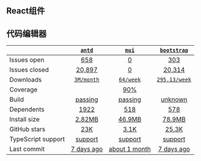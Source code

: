 ## React组件
## 代码编辑器
|   | [`antd`][b0] | [`mui`][r0] | [`bootstrap`][n0] |
|---|:---:|:---:|:----:|
| Issues open           | [658][IO1] | [0][IO2] | [303][IO3] |
| Issues closed         | [20,897][IC1] | [0][IC2] | [20,314][IC3] |
| Downloads             | [`3M/month`][DL1] | [`64/week`][DL2] | [`295.13/week`][DL3] |
| Coverage             |  | [90%][cover2] |  |
| Build                 | [passing][bd1] | [passing][bd2] | [unknown][bd3] |
| Dependents            | [1922][dep1] | [518][dep2] | [578][dep3] |
| Install size          | [2.82MB][IS1] | [46.9MB][IS2] | [78.9MB][IS3] |
| GitHub stars          | [23K][stars1] | [3.1K][stars2] | [25.3K][stars3] |
| TypeScript support    | [support][TS1] | [support][TS2] | [support][TS3] |
| Last commit           | [7 days ago][commits1] | [about 1 month][commits2] | [7 days ago][commits3] |

[b0]: https://github.com/ant-design/ant-design
[r0]: https://github.com/vertexsystems/mui
[n0]: https://github.com/twbs/bootstrap

[IO1]: https://github.com/ant-design/ant-design/issues
[IO2]: https://github.com/vertexsystems/mui/issues
[IO3]: https://github.com/twbs/bootstrap/issues
[IC1]: https://github.com/ant-design/ant-design/issues
[IC2]: https://github.com/vertexsystems/mui/issues
[IC3]: https://github.com/twbs/bootstrap/issues

[DL1]: https://www.npmjs.com/package/antd
[DL2]: https://www.npmjs.com/package/mui
[DL3]: https://www.npmjs.com/package/bootstrap

[cover2]: https://coveralls.io/github/securingsincity/react-ace

[bd1]: https://travis-ci.org/github/codemirror/CodeMirror
[bd2]: https://travis-ci.org/github/securingsincity/react-ace
[bd3]: https://travis-ci.org/github/microsoft/monaco-editor

[bug1]: https://github.com/react-grid-layout/react-grid-layout/issues
[bug2]: https://github.com/angular/flex-layout/issues?page=1&q=is%3Aissue+is%3Aopen
[bug3]: https://github.com/jbaysolutions/vue-grid-layout/issues

[dep1]: https://www.npmjs.com/package/codemirror
[dep2]: https://www.npmjs.com/package/react-ace
[dep3]: https://www.npmjs.com/package/monaco-editor

[IS1]: https://packagephobia.com/result?p=codemirror
[IS2]: https://packagephobia.com/result?p=react-ace
[IS3]: https://packagephobia.com/result?p=monaco-editor

[stars1]: https://github.com/codemirror/CodeMirror/stargazers
[stars2]: https://github.com/securingsincity/react-ace/stargazers
[stars3]: https://github.com/microsoft/monaco-editor/stargazers

[TS1]: https://www.npmjs.com/package/@types/codemirror
[TS2]: https://github.com/securingsincity/react-ace/search?l=typescript
[TS3]: https://github.com/microsoft/monaco-editor/search?l=typescript

[commits1]: https://github.com/codemirror/CodeMirror/commits
[commits2]: https://github.com/securingsincity/react-ace/commits
[commits3]: https://github.com/microsoft/monaco-editor/commits



